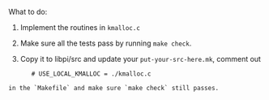 What to do:
  1. Implement the routines in `kmalloc.c`
  2. Make sure all the tests pass by running `make check`.
  3. Copy it to libpi/src and update your `put-your-src-here.mk`, comment out

            # USE_LOCAL_KMALLOC = ./kmalloc.c

    in the `Makefile` and make sure `make check` still passes.
